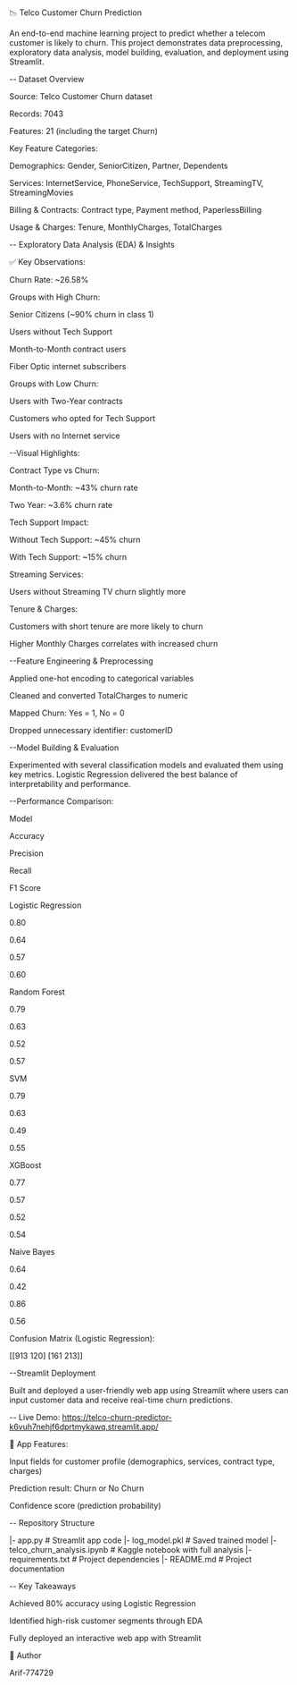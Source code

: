 📉 Telco Customer Churn Prediction

An end-to-end machine learning project to predict whether a telecom customer is likely to churn. This project demonstrates data preprocessing, exploratory data analysis, model building, evaluation, and deployment using Streamlit.

-- Dataset Overview

Source: Telco Customer Churn dataset

Records: 7043

Features: 21 (including the target Churn)

Key Feature Categories:

Demographics: Gender, SeniorCitizen, Partner, Dependents

Services: InternetService, PhoneService, TechSupport, StreamingTV, StreamingMovies

Billing & Contracts: Contract type, Payment method, PaperlessBilling

Usage & Charges: Tenure, MonthlyCharges, TotalCharges

-- Exploratory Data Analysis (EDA) & Insights

✅ Key Observations:

Churn Rate: ~26.58%

Groups with High Churn:

Senior Citizens (~90% churn in class 1)

Users without Tech Support

Month-to-Month contract users

Fiber Optic internet subscribers

Groups with Low Churn:

Users with Two-Year contracts

Customers who opted for Tech Support

Users with no Internet service

--Visual Highlights:

Contract Type vs Churn:

Month-to-Month: ~43% churn rate

Two Year: ~3.6% churn rate

Tech Support Impact:

Without Tech Support: ~45% churn

With Tech Support: ~15% churn

Streaming Services:

Users without Streaming TV churn slightly more

Tenure & Charges:

Customers with short tenure are more likely to churn

Higher Monthly Charges correlates with increased churn

--Feature Engineering & Preprocessing

Applied one-hot encoding to categorical variables

Cleaned and converted TotalCharges to numeric

Mapped Churn: Yes = 1, No = 0

Dropped unnecessary identifier: customerID

--Model Building & Evaluation

Experimented with several classification models and evaluated them using key metrics. Logistic Regression delivered the best balance of interpretability and performance.

--Performance Comparison:

Model

Accuracy

Precision

Recall

F1 Score

Logistic Regression

0.80

0.64

0.57

0.60

Random Forest

0.79

0.63

0.52

0.57

SVM

0.79

0.63

0.49

0.55

XGBoost

0.77

0.57

0.52

0.54

Naive Bayes

0.64

0.42

0.86

0.56

Confusion Matrix (Logistic Regression):

[[913 120]
 [161 213]]

--Streamlit Deployment

Built and deployed a user-friendly web app using Streamlit where users can input customer data and receive real-time churn predictions.

-- Live Demo: https://telco-churn-predictor-k6vuh7nehjf6dprtmykawq.streamlit.app/

📝 App Features:

Input fields for customer profile (demographics, services, contract type, charges)

Prediction result: Churn or No Churn

Confidence score (prediction probability)

-- Repository Structure

|- app.py                      # Streamlit app code
|- log_model.pkl               # Saved trained model
|- telco_churn_analysis.ipynb  # Kaggle notebook with full analysis
|- requirements.txt            # Project dependencies
|- README.md                   # Project documentation

-- Key Takeaways

Achieved 80% accuracy using Logistic Regression

Identified high-risk customer segments through EDA

Fully deployed an interactive web app with Streamlit

💼 Author

Arif-774729

